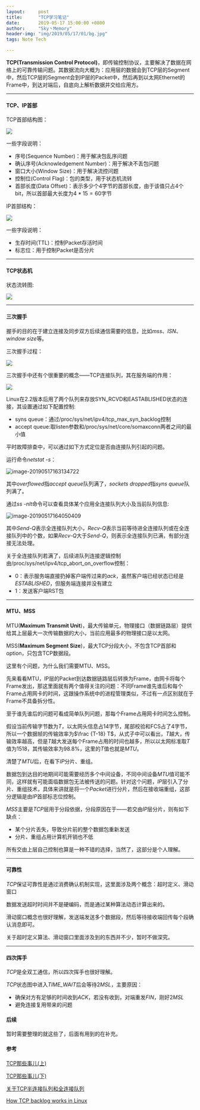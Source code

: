 ```yaml
---
layout:     post
title:      "TCP学习笔记"
date:       2019-05-17 15:00:00 +0800
author:     "Sky丶Memory"
header-img: "img/2019/05/17/01/bg.jpg"
tags: Note Tech

---
```


**TCP(Transmission Control Protocol)**，即传输控制协议，主要解决了数据在网络上的可靠传输问题。其数据流向大概为：应用层的数据会到TCP层的Segment中，然后TCP层的Segment会到IP层的Packet中，然后再到以太网Ethernet的Frame中，到达对端后，自底向上解析数据并交给应用方。

---

#### TCP、IP首部

TCP首部结构图：

![](/img/2019/05/17/01/01.png)

一些字段说明：

- 序号(Sequence Number)：用于解决包乱序问题
- 确认序号(Acknowledgement Number)：用于解决不丢包问题
- 窗口大小(Window Size)：用于解决流控问题
- 控制位(Control Flag)：包的类型，用于状态机流转
- 首部长度(Data Offset)：表示多少个4字节的首部长度，由于该值只占4个bit，所以首部最大长度为$4*15=60$字节

IP首部结构：

![](/img/2019/05/17/01/02.png)

一些字段说明：

- 生存时间(TTL)：控制Packet存活时间
- 标志位：用于控制Packet是否分片

---

#### TCP状态机

状态流转图:

![](/img/2019/05/17/01/03.png)

---

#### 三次握手

握手的目的在于建立连接及同步双方后续通信需要的信息，比如*mss*、*ISN*、*window size*等。

三次握手过程：

![](/img/2019/05/17/01/04.png)

三次握手中还有个很重要的概念——TCP连接队列，其在服务端的作用：

![](/img/2019/05/17/01/05.jpg)

Linux在2.2版本后用了两个队列来存放SYN_RCVD和EASTABLISHED状态的连接，其设置通过如下配置控制:

- syns queue：通过/proc/sys/net/ipv4/tcp_max_syn_backlog控制
- accept queue:取listen参数和/proc/sys/net/core/somaxconn两者之间的最小值

平时故障排查中，可以通过如下方式定位是否由连接队列引起的问题。

运行命令*netstat -s*：

![image-20190517163134722](/img/2019/05/17/01/06.png)

其中*overflowed*指*accept queue*队列满了，*sockets dropped*指*syns queue*队列满了。

通过*ss -nlt*命令可以查看具体某个应用全连接队列大小及当前队列信息:

![image-20190517164050409](/img/2019/05/17/01/07.png)

其中*Send-Q*表示全连接队列大小，*Recv-Q*表示当前等待进全连接队列或在全连接队列中的个数，如果*Recv-Q*大于*Send-Q*，则表示全连接队列已满，有部分连接无法处理。

关于全连接队列若满了，后续进队列连接逻辑控制由/proc/sys/net/ipv4/tcp_abort_on_overflow控制：

- 0：表示服务端直接扔掉客户端传过来的*ack*，虽然客户端已经状态已经是*ESTABLISHED*，但服务端连接并没有建立
- 1：发送客户端RST包

---

#### MTU、MSS

MTU(**Maximum Transmit Unit**)，最大传输单元，物理接口（数据链路层）提供给其上层最大一次传输数据的大小，当前应用最多的物理接口是以太网。

MSS(**Maximum Segment Size**)，最大TCP分段大小，不包含TCP首部和option，只包含TCP数据段。

这里有个问题，为什么我们需要MTU、MSS。

先来看看MTU，IP层的Packet到达数据链路层后转换为Frame，由网卡将每个Frame发出，那这里面就有两个值得关注的问题：不同Frame谁先谁后和每个Frame占用网卡的时间，这跟操作系统中的进程管理类似，不过有一点区别就在于Frame不具备拆分性。

至于谁先谁后的问题可看成简单队列问题，那每个Frame占用网卡时间怎么控制。

假设当前传输字节数为*T*，以太网头信息占14字节，尾部校验和FCS占了4字节，所以一个数据帧的传输效率为$\frac {T-18} T$，从式子中可以看出，*T*越大，传输效率越高，但是*T*越大发送每个Frame占用的时间也越多，所以以太网标准取*T*值为1518，其传输效率为$98.8\%$，这里的*T*值也就是*MTU*。

清楚了*MTU*后，在看下*IP*分片、重组。

数据包到达目的地期间可能需要经历多个中间设备，不同中间设备*MTU*值可能不同，这样就有可能面临数据包无法被传送的问题。针对这个问题，*IP*层引入了分片、重组技术，具体来讲就是将一个*Packet*进行分片，然后在接收端重组，这部分逻辑是由*IP*首部标志位控制。

*MSS*主要是*TCP*层用于分段依据，分段原因在于——若交由*IP*层分片，则有如下缺点：

- 某个分片丢失，导致分片前的整个数据包重新发送
- 分片、重组占用计算机开销也不低

所有交由上层自己控制也算是一种不错的选择，当然了，这部分是个人理解。

---

#### 可靠性

*TCP*保证可靠性是通过消费确认机制实现，这里面涉及两个概念：超时定义、滑动窗口

数据发送超时时间并不是硬编码，而是通过某种算法动态计算出来的。

滑动窗口概念也很好理解，发送端发送多个数据段，然后等待接收端回传每个段确认消息即可。

关于超时定义算法、滑动窗口里面涉及到的东西并不少，暂时不做深究。

---

#### 四次挥手

*TCP*是全双工通信，所以四次挥手也很好理解。

*TCP*状态图中进入*TIME_WAIT*后会等待$2MSL$，主要原因：

- 确保对方有足够的时间收到*ACK*，若没有收到，对端重发*FIN*，刚好$2MSL$
- 避免连接复用带来的问题

#### 后续

暂时需要整理的就这些了，后面有用到的在补充。

#### 参考

[TCP那些事儿(上)](https://coolshell.cn/articles/11564.html/comment-page-1#comments)

[TCP那些事儿(下)](https://coolshell.cn/articles/11609.html)

[关于TCP半连接队列和全连接队列](http://jm.taobao.org/2017/05/25/525-1/)

[How TCP backlog works in Linux](http://veithen.io/2014/01/01/how-tcp-backlog-works-in-linux.html)